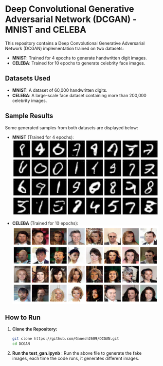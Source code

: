 # Deep Convolutional Generative Adversarial Network (DCGAN) - MNIST and CELEBA

This repository contains a Deep Convolutional Generative Adversarial Network (DCGAN) implementation trained on two datasets:
- **MNIST**: Trained for 4 epochs to generate handwritten digit images.
- **CELEBA**: Trained for 10 epochs to generate celebrity face images.

## Datasets Used
- **MNIST**: A dataset of 60,000 handwritten digits.
- **CELEBA**: A large-scale face dataset containing more than 200,000 celebrity images.

## Sample Results
Some generated samples from both datasets are displayed below:

- **MNIST** (Trained for 4 epochs):  
  ![MNIST Sample](Results/MNIST/Epoch_4.png)

- **CELEBA** (Trained for 10 epochs):  
  ![CELEBA Sample](Results/Train_1/Epoch_10.png)


## How to Run

1. **Clone the Repository:**
   ```bash
   git clone https://github.com/Ganesh2609/DCGAN.git
   cd DCGAN
   
2. **Run the test_gan.ipynb** : Run the above file to generate the fake images, each time the code runs, it generates different images.



